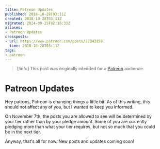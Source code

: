 ```yaml
---
title: Patreon Updates
published: 2018-10-28T03:11Z
created: 2018-10-28T03:11Z
migrated: 2024-09-25T02:16:33Z
aliases:
- Patreon Updates
crossposts:
- url: https://www.patreon.com/posts/22343156
  time: 2018-10-28T03:11Z
tags:
- patreon
---
```


> [!info]
> This post was originally intended for a [Patreon](../tags/patreon.md) audience.

# Patreon Updates

Hey patrons, Patreon is changing things a little bit! As of this writing, this should not affect any of you, but I wanted to keep you informed.  

On November 7th, the posts you are allowed to see will be determined by your tier rather than by your pledge amount. Some of you are currently pledging more than what your tier requires, but not so much that you could be in the next tier.

Anyway, that's all for now. New posts and updates coming soon!
